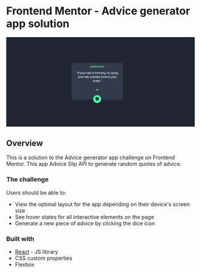 # Frontend Mentor - Advice generator app solution

![](./public/images/screenshot.png)

## Overview

This is a solution to the Advice generator app challenge on Frontend Mentor. This app Advice Slip API to generate random quotes of advice.

### The challenge

Users should be able to:

- View the optimal layout for the app depending on their device's screen size
- See hover states for all interactive elements on the page
- Generate a new piece of advice by clicking the dice icon

### Built with

- [React](https://reactjs.org/) - JS library
- CSS custom properties
- Flexbox
